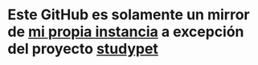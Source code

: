 # Este GitHub es solamente un mirror de [mi propia instancia](https://git.miarma.net/Gallardo7761) a excepción del proyecto [studypet](https://github.com/Gallardo7761/studypet)
